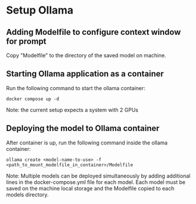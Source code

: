 # Setup Ollama
## Adding Modelfile to configure context window for prompt
Copy "Modelfile" to the directory of the saved model on machine.

## Starting Ollama application as a container
Run the following command to start the ollama container:
```
docker compose up -d
```

Note: the current setup expects a system with 2 GPUs

## Deploying the model to Ollama container
After container is up, run the following command inside the ollama container:
```
ollama create <model-name-to-use> -f <path_to_mount_modelfile_in_container>/Modelfile
```
Note: Multiple models can be deployed simultaneously by adding additional lines in the docker-compose.yml file for each model. Each model must be saved on the machine local storage and the Modelfile copied to each models directory.
